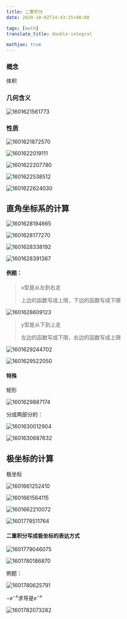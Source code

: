 ```yaml
---
title: 二重积分
date: 2020-10-02T14:43:15+08:00

tags: [math]
translate_title: double-integral

mathjax: true
---
```


### 概念

体积

### 几何含义

![1601621561773](https://cdn.kayleh.top/gh/kayleh/cdn/img/二重积分/1601621561773.png)

### 性质

![1601621872570](https://cdn.kayleh.top/gh/kayleh/cdn/img/二重积分/1601621872570.png)

![1601622019111](https://cdn.kayleh.top/gh/kayleh/cdn/img/二重积分/1601622019111.png)

![1601622207780](https://cdn.kayleh.top/gh/kayleh/cdn/img/二重积分/1601622207780.png)

![1601622538512](https://cdn.kayleh.top/gh/kayleh/cdn/img/二重积分/1601622538512.png)

![1601622624030](https://cdn.kayleh.top/gh/kayleh/cdn/img/二重积分/1601622624030.png)

## 直角坐标系的计算

![1601628194665](https://cdn.kayleh.top/gh/kayleh/cdn/img/二重积分/1601628194665.png)

![1601628177270](https://cdn.kayleh.top/gh/kayleh/cdn/img/二重积分/1601628177270.png)

![1601628338192](https://cdn.kayleh.top/gh/kayleh/cdn/img/二重积分/1601628338192.png)

![1601628391367](https://cdn.kayleh.top/gh/kayleh/cdn/img/二重积分/1601628391367.png)

#### 例题：

> x型是从左到右走
>
> 上边的函数写成上限，下边的函数写成下限

![1601628609123](https://cdn.kayleh.top/gh/kayleh/cdn/img/二重积分/1601628609123.png)

> y型是从下到上走
>
> 左边的函数写成下限，右边的函数写成上限

![1601629244702](https://cdn.kayleh.top/gh/kayleh/cdn/img/二重积分/1601629244702.png)

![1601629522050](https://cdn.kayleh.top/gh/kayleh/cdn/img/二重积分/1601629522050.png)

#### 特殊

矩形

![1601629887174](https://cdn.kayleh.top/gh/kayleh/cdn/img/二重积分/1601629887174.png)

分成两部分的：

![1601630012904](https://cdn.kayleh.top/gh/kayleh/cdn/img/二重积分/1601630012904.png)

![1601630687632](https://cdn.kayleh.top/gh/kayleh/cdn/img/二重积分/1601630687632.png)

## 极坐标的计算

极坐标

![1601661252410](https://cdn.kayleh.top/gh/kayleh/cdn/img/二重积分/1601661252410.png)

![1601661564115](https://cdn.kayleh.top/gh/kayleh/cdn/img/二重积分/1601661564115.png)

![1601662210072](https://cdn.kayleh.top/gh/kayleh/cdn/img/二重积分/1601662210072.png)

![1601778511764](https://cdn.kayleh.top/gh/kayleh/cdn/img/二重积分/1601778511764.png)

#### 二重积分写成极坐标的表达方式

![1601779046075](https://cdn.kayleh.top/gh/kayleh/cdn/img/二重积分/1601779046075.png)

![1601780186870](https://cdn.kayleh.top/gh/kayleh/cdn/img/二重积分/1601780186870.png)

例题：

![1601780625791](https://cdn.kayleh.top/gh/kayleh/cdn/img/二重积分/1601780625791.png)

$-e^{-x}$求导是$e^{-x}$

![1601782073282](https://cdn.kayleh.top/gh/kayleh/cdn/img/二重积分/1601782073282.png)
